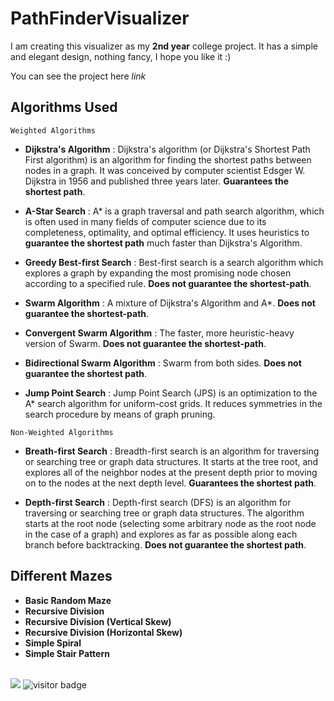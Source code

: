 # PathFinderVisualizer

I am creating this visualizer as my **2nd year** college project.
It has a simple and elegant design, nothing fancy, I hope you like it :)

You can see the project here *link*

## Algorithms Used

```Weighted Algorithms```
* **Dijkstra's Algorithm** : Dijkstra's algorithm (or Dijkstra's Shortest Path First algorithm) is an algorithm for finding the shortest paths between nodes in a graph. It was conceived by computer scientist Edsger W. Dijkstra in 1956 and published three years later. **Guarantees the shortest path**.

* **A-Star Search** : A* is a graph traversal and path search algorithm, which is often used in many fields of computer science due to its completeness, optimality, and optimal efficiency. It uses heuristics to **guarantee the shortest path** much faster than Dijkstra's Algorithm.

* **Greedy Best-first Search** : Best-first search is a search algorithm which explores a graph by expanding the most promising node chosen according to a specified rule. **Does not guarantee the shortest-path**.

* **Swarm Algorithm** : A mixture of Dijkstra's Algorithm and A*. **Does not guarantee the shortest-path**.

* **Convergent Swarm Algorithm** : The faster, more heuristic-heavy version of Swarm. **Does not guarantee the shortest-path**.

* **Bidirectional Swarm Algorithm** : Swarm from both sides. **Does not guarantee the shortest path**.

* **Jump Point Search** : Jump Point Search (JPS) is an optimization to the A* search algorithm for uniform-cost grids. It reduces symmetries in the search procedure by means of graph pruning.

```Non-Weighted Algorithms```
* **Breath-first Search** : Breadth-first search is an algorithm for traversing or searching tree or graph data structures. It starts at the tree root, and explores all of the neighbor nodes at the present depth prior to moving on to the nodes at the next depth level. **Guarantees the shortest path**.

* **Depth-first Search** : Depth-first search (DFS) is an algorithm for traversing or searching tree or graph data structures. The algorithm starts at the root node (selecting some arbitrary node as the root node in the case of a graph) and explores as far as possible along each branch before backtracking. **Does not guarantee the shortest path**.


## Different Mazes

* **Basic Random Maze**
* **Recursive Division**
* **Recursive Division (Vertical Skew)**
* **Recursive Division (Horizontal Skew)**
* **Simple Spiral**
* **Simple Stair Pattern**



<br>
<img src="https://github-readme-stats.vercel.app/api?username=hashikano&show_icons=true&line_height=45&include_all_commits=true" /> 
<img src="https://visitor-badge.laobi.icu/badge?page_id=ketan-mehta1304" alt="visitor badge"/>
